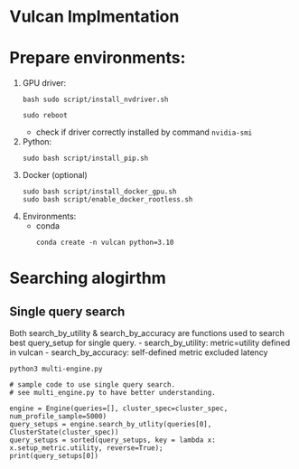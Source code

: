 # Vulcan Implmentation

# Prepare environments: 
1. GPU driver:
    ```
    bash sudo script/install_nvdriver.sh
    ```
    ```
    sudo reboot
    ```
    - check if driver correctly installed by command `nvidia-smi`
2. Python: 
    ```
    sudo bash script/install_pip.sh
    ```
3. Docker (optional)
    ```
    sudo bash script/install_docker_gpu.sh
    sudo bash script/enable_docker_rootless.sh
    ```
4. Environments: 
    - conda
        ```
        conda create -n vulcan python=3.10
        ```

# Searching alogirthm
## Single query search
Both search_by_utility & search_by_accuracy are functions used to search best query_setup for single query. 
    - search_by_utility: metric=utility defined in vulcan
    - search_by_accuracy: self-defined metric excluded latency
```
python3 multi-engine.py
```
```python3
# sample code to use single query search.
# see multi_engine.py to have better understanding.

engine = Engine(queries=[], cluster_spec=cluster_spec, num_profile_sample=5000) 
query_setups = engine.search_by_utlity(queries[0], ClusterState(cluster_spec))
query_setups = sorted(query_setups, key = lambda x: x.setup_metric.utility, reverse=True);
print(query_setups[0])
```
